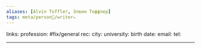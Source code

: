 ```yaml
---
aliases: [Alvin Toffler, Элвин Тоффлер]
tags: meta/person👤/writer✏️
---
```

links:
profession: #fix/general 
rec:
city: 
university: 
birth date:
email:
tel:

---